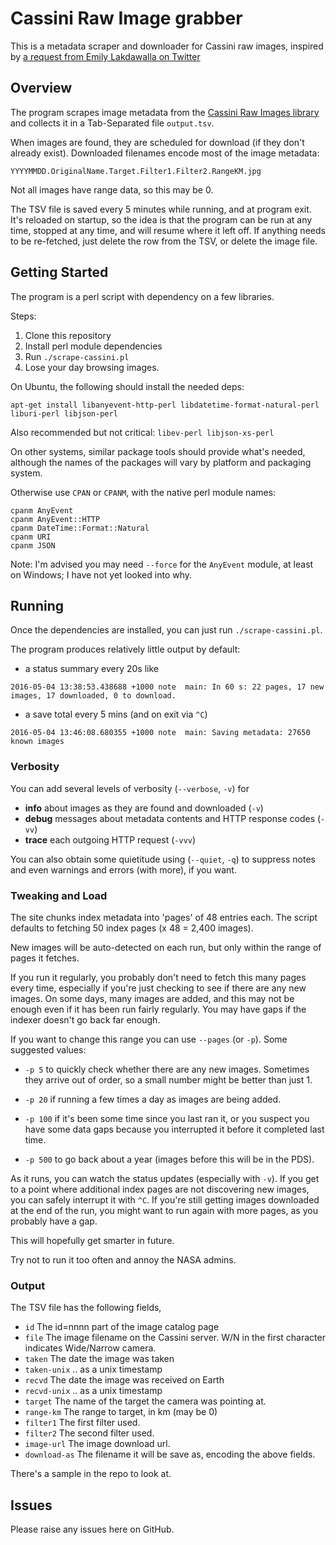 # Cassini Raw Image grabber

This is a metadata scraper and downloader for Cassini raw images,
inspired by
[a request from Emily Lakdawalla on Twitter](https://twitter.com/elakdawalla/status/611023205155799040)

## Overview

The program scrapes image metadata from the
[Cassini Raw Images library](http://saturn.jpl.nasa.gov/photos/raw/)
and collects it in a Tab-Separated file `output.tsv`.

When images are found, they are scheduled for download (if they don't
already exist).  Downloaded filenames encode most of the image
metadata:

`YYYYMMDD.OriginalName.Target.Filter1.Filter2.RangeKM.jpg`

Not all images have range data, so this may be 0.

The TSV file is saved every 5 minutes while running, and at program
exit.  It's reloaded on startup, so the idea is that the program can
be run at any time, stopped at any time, and will resume where it left
off.  If anything needs to be re-fetched, just delete the row from the
TSV, or delete the image file.

## Getting Started

The program is a perl script with dependency on a few libraries.

Steps:

1. Clone this repository
2. Install perl module dependencies
3. Run `./scrape-cassini.pl`
4. Lose your day browsing images.

On Ubuntu, the following should install the needed deps:

```
apt-get install libanyevent-http-perl libdatetime-format-natural-perl liburi-perl libjson-perl
```

Also recommended but not critical: `libev-perl libjson-xs-perl`

On other systems, similar package tools should provide what's needed,
although the names of the packages will vary by platform and packaging system.

Otherwise use `CPAN` or `CPANM`, with the native perl module names:
```
cpanm AnyEvent
cpanm AnyEvent::HTTP
cpanm DateTime::Format::Natural
cpanm URI
cpanm JSON
```

Note: I'm advised you may need `--force` for the `AnyEvent` module, 
at least on Windows; I have not yet looked into why.

## Running

Once the dependencies are installed, you can just run
`./scrape-cassini.pl`.

The program produces relatively little output by default:

 * a status summary every 20s like
```
2016-05-04 13:38:53.438688 +1000 note  main: In 60 s: 22 pages, 17 new images, 17 downloaded, 0 to download.
```

 * a save total every 5 mins (and on exit via `^C`)
```
2016-05-04 13:46:08.680355 +1000 note  main: Saving metadata: 27650 known images
```

### Verbosity

You can add several levels of verbosity (`--verbose`, `-v`) for
 * **info** about images as they are found and downloaded (`-v`)
 * **debug** messages about metadata contents and HTTP response codes (`-vv`)
 * **trace** each outgoing HTTP request (`-vvv`)

You can also obtain some quietitude using (`--quiet`, `-q`) to suppress
notes and even warnings and errors (with more), if you want.

### Tweaking and Load

The site chunks index metadata into 'pages' of 48 entries each.
The script defaults to fetching 50 index pages (x 48 = 2,400 images).

New images will be auto-detected on each run, but only within the
range of pages it fetches.

If you run it regularly, you probably don't need to fetch this many
pages every time, especially if you're just checking to see if there
are any new images.
On some days, many images are added, and this may not be enough
even if it has been run fairly regularly.  You may have gaps if the
indexer doesn't go back far enough.

If you want to change this range you can use `--pages` (or `-p`). Some
suggested values:

 * `-p 5` to quickly check whether there are any new images.
   Sometimes they arrive out of order, so a small number might be
   better than just 1.

 * `-p 20` if running a few times a day as images are being added.

 * `-p 100` if it's been some time since you last ran it, or you
   suspect you have some data gaps because you interrupted it before
   it completed last time.

 * `-p 500` to go back about a year (images before this will be in the
   PDS).

As it runs, you can watch the status updates (especially with
`-v`). If you get to a point where additional index pages are not
discovering new images, you can safely interrupt it with `^C`. If
you're still getting images downloaded at the end of the run, you
might want to run again with more pages, as you probably have a gap.

This will hopefully get smarter in future.

Try not to run it too often and annoy the NASA admins.

### Output

The TSV file has the following fields, 

* `id` The id=nnnn part of the image catalog page
* `file` The image filename on the Cassini server.  W/N in the first
  character indicates Wide/Narrow camera.
* `taken` The date the image was taken
* `taken-unix` .. as a unix timestamp
* `recvd` The date the image was received on Earth
* `recvd-unix` .. as a unix timestamp
* `target` The name of the target the camera was pointing at.
* `range-km` The range to target, in km (may be 0)
* `filter1` The first filter used.
* `filter2` The second filter used.
* `image-url` The image download url.
* `download-as` The filename it will be save as, encoding the above fields.

There's a sample in the repo to look at.

## Issues

Please raise any issues here on GitHub.
